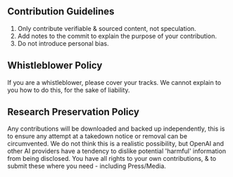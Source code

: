 ## Contribution Guidelines
1. Only contribute verifiable & sourced content, not speculation.
2. Add notes to the commit to explain the purpose of your contribution.
3. Do not introduce personal bias.

## Whistleblower Policy

If you are a whistleblower, please cover your tracks.
We cannot explain to you how to do this, for the sake of liability.

## Research Preservation Policy

Any contributions will be downloaded and backed up independently, this is to ensure any attempt at a takedown notice or removal can be circumvented. We do not think this is a realistic possibility, but OpenAI and other AI providers have a tendency to dislike potential 'harmful' information from being disclosed.
You have all rights to your own contributions, & to submit these where you need - including Press/Media.

